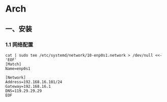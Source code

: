 # Arch

## 一、安装

### 1.1 网络配置

```shell
cat | sudo tee /etc/systemd/network/10-enp0s1.network > /dev/null <<- 'EOF'
[Match]
Name=enp0s1

[Network]
Address=192.168.16.101/24
Gateway=192.168.16.1
DNS=119.29.29.29
EOF
```

